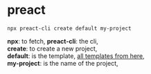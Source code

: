 # preact

`npx preact-cli create default my-project`  

**npx**: to fetch,
**preact-cli**: the cli,  
**create**: to create a new project,  
**default**: is the template, [all templates from here](https://github.com/preactjs-templates),  
**my-project**: is the name of the project,  


